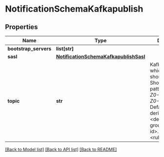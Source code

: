# NotificationSchemaKafkapublish

## Properties
Name | Type | Description | Notes
------------ | ------------- | ------------- | -------------
**bootstrap_servers** | **list[str]** |  | 
**sasl** | [**NotificationSchemaKafkapublishSasl**](NotificationSchemaKafkapublishSasl.md) |  | [optional] 
**topic** | **str** | Kafka topic to which Healthbot should publish. Should be of pattern \\.*[a-zA-Z0-9_-]+[a-zA-Z0-9\\._-]* , Default value is derived from &lt;device/network-group&gt;.&lt;device-id&gt;.&lt;topic&gt;.&lt;rule&gt;.&lt;trigger&gt; | [optional] 

[[Back to Model list]](../README.md#documentation-for-models) [[Back to API list]](../README.md#documentation-for-api-endpoints) [[Back to README]](../README.md)


